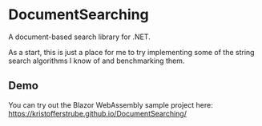 # DocumentSearching
A document-based search library for .NET.

As a start, this is just a place for me to try implementing some of the string search algorithms I know of and benchmarking them.

## Demo
You can try out the Blazor WebAssembly sample project here: https://kristofferstrube.github.io/DocumentSearching/
